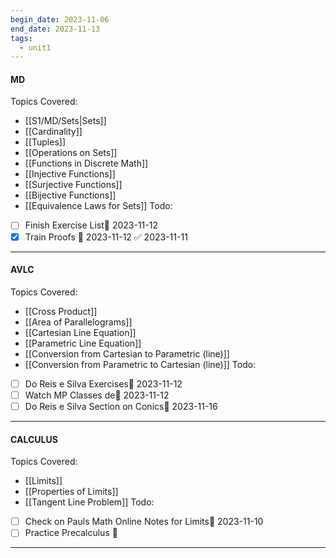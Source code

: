 ```yaml
---
begin_date: 2023-11-06
end_date: 2023-11-13
tags:
  - unit1
---
```

#### MD 
Topics Covered:
- [[S1/MD/Sets|Sets]]
- [[Cardinality]]
- [[Tuples]]
- [[Operations on Sets]]
- [[Functions in Discrete Math]]
- [[Injective Functions]]
- [[Surjective Functions]]
- [[Bijective Functions]]
- [[Equivalence Laws for Sets]]
Todo:
- [ ] Finish Exercise List📅 2023-11-12 
- [x] Train Proofs 📅 2023-11-12 ✅ 2023-11-11
____
#### AVLC
Topics Covered:
- [[Cross Product]]
- [[Area of Parallelograms]]
- [[Cartesian Line Equation]]
- [[Parametric Line Equation]]
- [[Conversion from Cartesian to Parametric (line)]]
- [[Conversion from Parametric to Cartesian (line)]]
Todo:
- [ ] Do Reis e Silva Exercises📅 2023-11-12 
- [ ] Watch MP Classes de📅 2023-11-12 
- [ ] Do Reis e Silva Section on Conics📅 2023-11-16 
____
#### CALCULUS
Topics Covered:
- [[Limits]]
- [[Properties of Limits]]
- [[Tangent Line Problem]] 
Todo:
- [ ] Check on Pauls Math Online Notes for Limits📅 2023-11-10 
- [ ] Practice Precalculus 🔽 
____
